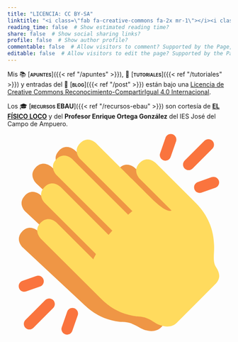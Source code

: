 ```yaml
---
title: "LICENCIA: CC BY-SA"
linktitle: "<i class=\"fab fa-creative-commons fa-2x mr-1\"></i><i class=\"fab fa-creative-commons-by fa-2x mr-1\"></i><i class=\"fab fa-creative-commons-sa fa-2x\"></i>"
reading_time: false  # Show estimated reading time?
share: false  # Show social sharing links?
profile: false  # Show author profile?
commentable: false  # Allow visitors to comment? Supported by the Page, Post, and Docs content types.
editable: false  # Allow visitors to edit the page? Supported by the Page, Post, and Docs content types.
---
```


Mis 📚 [<span style="font-variant:small-caps;">**apuntes**</span>]({{< ref "/apuntes" >}}), 👐 [<span style="font-variant:small-caps;">**tutoriales**</span>]({{< ref "/tutoriales" >}}) y entradas del 💬 [<span style="font-variant:small-caps;">**blog**</span>]({{< ref "/post" >}}) están bajo una [Licencia de Creative Commons Reconocimiento-CompartirIgual 4.0 Internacional](https://creativecommons.org/licenses/by-sa/4.0/deed.es).

<center>
<i class="fab fa-creative-commons fa-2x mr-1"></i><i class="fab fa-creative-commons-by fa-2x mr-1"></i><i class="fab fa-creative-commons-sa fa-2x"></i>
</center>

Los 🎓 [<span style="font-variant:small-caps;">**recursos EBAU**</span>]({{< ref "/recursos-ebau" >}}) son cortesía de [**EL FÍSICO LOCO**](http://elfisicoloco.blogspot.com) y del **Profesor Enrique Ortega González** del IES José del Campo de Ampuero.

<center>
<svg xmlns="http://www.w3.org/2000/svg" width="90%" viewBox="0 0 36 36"><path fill="#EF9645" d="M32.302 24.347c-.695-1.01-.307-2.47-.48-4.082-.178-2.63-1.308-5.178-3.5-7.216l-7.466-6.942s-1.471-1.369-2.841.103c-1.368 1.471.104 2.84.104 2.84l3.154 2.934 2.734 2.542s-.685.736-3.711-2.078l-10.22-9.506s-1.473-1.368-2.842.104c-1.368 1.471.103 2.84.103 2.84l9.664 8.989c-.021-.02-.731.692-.744.68L5.917 5.938s-1.472-1.369-2.841.103c-1.369 1.472.103 2.84.103 2.84L13.52 18.5c.012.012-.654.764-.634.783l-8.92-8.298s-1.472-1.369-2.841.103c-1.369 1.472.103 2.841.103 2.841l9.484 8.82c.087.081-.5.908-.391 1.009l-6.834-6.356s-1.472-1.369-2.841.104c-1.369 1.472.103 2.841.103 2.841L11.896 30.71c1.861 1.731 3.772 2.607 6.076 2.928.469.065 1.069.065 1.315.096.777.098 1.459.374 2.372.934 1.175.72 2.938 1.02 3.951-.063l3.454-3.695 3.189-3.412c1.012-1.082.831-2.016.049-3.151z"/><path d="M1.956 35.026c-.256 0-.512-.098-.707-.293-.391-.391-.391-1.023 0-1.414L4.8 29.77c.391-.391 1.023-.391 1.414 0s.391 1.023 0 1.414l-3.551 3.55c-.195.195-.451.292-.707.292zm6.746.922c-.109 0-.221-.018-.331-.056-.521-.182-.796-.752-.613-1.274l.971-2.773c.182-.521.753-.795 1.274-.614.521.183.796.753.613 1.274l-.971 2.773c-.144.412-.53.67-.943.67zm-7.667-7.667c-.412 0-.798-.257-.943-.667-.184-.521.089-1.092.61-1.276l2.495-.881c.523-.18 1.092.091 1.276.61.184.521-.089 1.092-.61 1.276l-2.495.881c-.111.039-.223.057-.333.057zm29.46-21.767c-.256 0-.512-.098-.707-.293-.391-.391-.391-1.024 0-1.415l3.552-3.55c.391-.39 1.023-.39 1.414 0s.391 1.024 0 1.415l-3.552 3.55c-.195.196-.451.293-.707.293zm-4.164-1.697c-.109 0-.221-.019-.33-.057-.521-.182-.796-.752-.614-1.274l.97-2.773c.183-.521.752-.796 1.274-.614.521.182.796.752.614 1.274l-.97 2.773c-.144.413-.531.671-.944.671zm6.143 5.774c-.412 0-.798-.257-.943-.667-.184-.521.09-1.092.61-1.276l2.494-.881c.522-.185 1.092.09 1.276.61.184.521-.09 1.092-.61 1.276l-2.494.881c-.111.039-.223.057-.333.057z" fill="#FA743E"/><path fill="#FFDB5E" d="M35.39 23.822c-.661-1.032-.224-2.479-.342-4.096-.09-2.634-1.133-5.219-3.255-7.33l-7.228-7.189s-1.424-1.417-2.843.008c-1.417 1.424.008 2.842.008 2.842l3.054 3.039 2.646 2.632s-.71.712-3.639-2.202c-2.931-2.915-9.894-9.845-9.894-9.845s-1.425-1.417-2.843.008c-1.418 1.424.007 2.841.007 2.841l9.356 9.31c-.02-.02-.754.667-.767.654L9.64 4.534s-1.425-1.418-2.843.007c-1.417 1.425.007 2.842.007 2.842l10.011 9.962c.012.012-.68.741-.66.761L7.52 9.513s-1.425-1.417-2.843.008.007 2.843.007 2.843l9.181 9.135c.084.083-.53.891-.425.996l-6.616-6.583s-1.425-1.417-2.843.008.007 2.843.007 2.843l10.79 10.732c1.802 1.793 3.682 2.732 5.974 3.131.467.081 1.067.101 1.311.14.773.124 1.445.423 2.34 1.014 1.15.759 2.902 1.118 3.951.07l3.577-3.576 3.302-3.302c1.049-1.05.9-1.99.157-3.15z"/></svg>
</center>